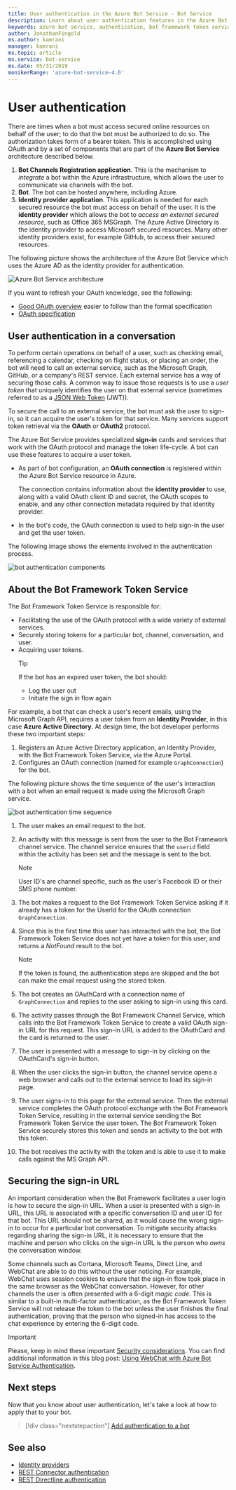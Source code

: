 ```yaml
---
title: User authentication in the Azure Bot Service - Bot Service
description: Learn about user authentication features in the Azure Bot Service.
keywords: azure bot service, authentication, bot framework token service
author: JonathanFingold
ms.author: kamrani
manager: kamrani
ms.topic: article
ms.service: bot-service
ms.date: 05/31/2019
monikerRange: 'azure-bot-service-4.0'
---
```


# User authentication

There are times when a bot must access secured online resources on behalf of the user; to do that the bot must be authorized to do so. The authorization takes form of a bearer token. This is accomplished using OAuth and by a set of components that are part of the **Azure Bot Service** architecture described below.

1. **Bot Channels Registration application**. This is the mechanism to *integrate* a bot within the Azure infrastructure, which allows the user to communicate via channels with the bot.
1. **Bot**. The bot can be hosted anywhere, including Azure.
1. **Identity provider application**. This application is needed for each secured resource the bot must access on behalf of the user. It is the **identity provider** which allows the bot to *access an external secured resource*, such as Office 365 MSGraph. The Azure Active Directory is the identity provider to access Microsoft secured resources. Many other identity providers exist, for example GitHub, to access their secured resources.

The following picture shows the architecture of the Azure Bot Service which uses the Azure AD as the identity provider for authentication.

![Azure Bot Service architecture](media/concept-bot-authentication/azure-bot-service-architecture.png)

If you want to refresh your OAuth knowledge, see the following:

- [Good OAuth overview](https://aaronparecki.com/oauth-2-simplified/) easier to follow than the formal specification
- [OAuth specification](https://oauth.net/2/)

## User authentication in a conversation

To perform certain operations on behalf of a user, such as checking email, referencing a calendar, checking on flight status, or placing an order, the bot will need to call an external service, such as the Microsoft Graph, GitHub, or a company's REST service.
Each external service has a way of securing those calls. A common way to issue those requests is to use a *user token* that uniquely identifies the user on that external service (sometimes referred to as a [JSON Web Token](https://jwt.io/introduction/) (JWT)).

To secure the call to an external service, the bot must ask the user to sign-in, so it can acquire the user's token for that service.
Many services support token retrieval via the **OAuth** or **OAuth2** protocol.

The Azure Bot Service provides specialized **sign-in** cards and services that work with the OAuth protocol and manage the token life-cycle. A bot can use these features to acquire a user token.

- As part of bot configuration, an **OAuth connection** is registered within the Azure Bot Service resource in Azure.

    The connection contains information about the **identity provider** to use, along with a valid OAuth client ID and secret, the OAuth scopes to enable, and any other connection metadata required by that identity provider.

- In the bot's code, the OAuth connection is used to help sign-in the user and get the user token.

The following image shows the elements involved in the authentication process.

![bot authentication components](media/concept-bot-authentication/bot-auth-components.png)

## About the Bot Framework Token Service

The Bot Framework Token Service is responsible for:

- Facilitating the use of the OAuth protocol with a wide variety of external services.
- Securely storing tokens for a particular bot, channel, conversation, and user.
- Acquiring user tokens.
    > [!TIP]
    > If the bot has an expired user token, the bot should:
    >    - Log the user out
    >    - Initiate the sign in flow again

For example, a bot that can check a user's recent emails, using the Microsoft Graph API, requires a user token from an **Identity Provider**, in this case **Azure Active Directory**. At design time, the bot developer performs these two important steps:

1. Registers an Azure Active Directory application, an Identity Provider, with the Bot Framework Token Service, via the Azure Portal.
1. Configures an OAuth connection (named for example `GraphConnection`) for the bot.

The following picture shows the time sequence of the user's interaction with a bot when an email request is made using the Microsoft Graph service.

![bot authentication time sequence](media/concept-bot-authentication/bot-auth-time-sequence.PNG)

1. The user makes an email request to the bot.
1. An activity with this message is sent from the user to the Bot Framework channel service. The channel service ensures that the `userid` field within the activity has been set and the message is sent to the bot.

    > [!NOTE]
    > User ID's are channel specific, such as the user's Facebook ID or their SMS phone number.

1. The bot makes a request to the Bot Framework Token Service asking if it already has a token for the UserId for the OAuth connection `GraphConnection`.
1. Since this is the first time this user has interacted with the bot, the Bot Framework Token Service does not yet have a token for this user, and returns a *NotFound* result to the bot.

    > [!NOTE]
    > If the token is found, the authentication steps are skipped and the bot can make the email request using the stored token.

1. The bot creates an OAuthCard with a connection name of `GraphConnection` and replies to the user asking to sign-in using this card.
1. The activity passes through the Bot Framework Channel Service, which calls into the Bot Framework Token Service to create a valid OAuth sign-in URL for this request. This sign-in URL is added to the OAuthCard and the card is returned to the user.
1. The user is presented with a message to sign-in by clicking on the OAuthCard's sign-in button.
1. When the user clicks the sign-in button, the channel service opens a web browser and calls out to the external service to load its sign-in page.
1. The user signs-in to this page for the external service. Then the external service completes the OAuth protocol exchange with the Bot Framework Token Service, resulting in the external service sending the Bot Framework Token Service the user token. The Bot Framework Token Service securely stores this token and sends an activity to the bot with this token.
1. The bot receives the activity with the token and is able to use it to make calls against the MS Graph API.

## Securing the sign-in URL

An important consideration when the Bot Framework facilitates a user login is how to secure the sign-in URL. When a user is presented with a sign-in URL, this URL is associated with a specific conversation ID and user ID for that bot. This URL should not be shared, as it would cause the wrong sign-in to occur for a particular bot conversation. To mitigate security attacks regarding sharing the sign-in URL, it is necessary to ensure that the machine and person who clicks on the sign-in URL is the person who _owns_ the conversation window.

Some channels such as Cortana, Microsoft Teams, Direct Line, and WebChat are able to do this without the user noticing. For example, WebChat uses session cookies to ensure that the sign-in flow took place in the same browser as the WebChat conversation. However, for other channels the user is often presented with a 6-digit _magic code_. This is similar to a built-in multi-factor authentication, as the Bot Framework Token Service will not release the token to the bot unless the user finishes the final authentication, proving that the person who signed-in has access to the chat experience by entering the 6-digit code.

> [!IMPORTANT]
> Please, keep in mind these important [Security considerations](~/rest-api/bot-framework-rest-direct-line-3-0-authentication.md#security-considerations).
> You can find additional information in this blog post: [Using WebChat with Azure Bot Service Authentication](https://blog.botframework.com/2018/09/01/using-webchat-with-azure-bot-services-authentication/).

## Next steps

Now that you know about user authentication, let's take a look at how to apply that to your bot.

> [!div class="nextstepaction"]
> [Add authentication to a bot](bot-builder-authentication.md)

## See also

- [Identity providers](bot-builder-concept-identity-providers.md)
- [REST Connector authentication](https://docs.microsoft.com/azure/bot-service/rest-api/bot-framework-rest-connector-authentication?view=azure-bot-service-4.0)
- [REST Directline authentication](https://docs.microsoft.com/azure/bot-service/rest-api/bot-framework-rest-direct-line-3-0-authentication?view=azure-bot-service-4.0)